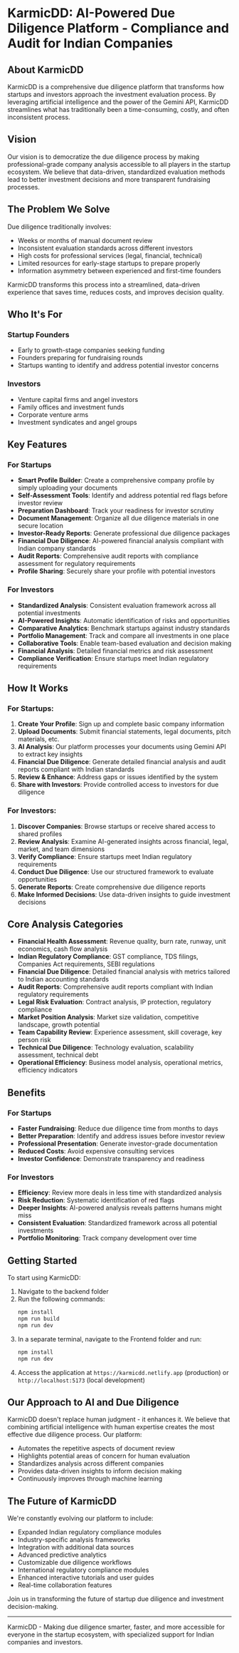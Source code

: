# KarmicDD: AI-Powered Due Diligence Platform - Compliance and Audit for Indian Companies

## About KarmicDD

KarmicDD is a comprehensive due diligence platform that transforms how startups and investors approach the investment evaluation process. By leveraging artificial intelligence and the power of the Gemini API, KarmicDD streamlines what has traditionally been a time-consuming, costly, and often inconsistent process.

## Vision

Our vision is to democratize the due diligence process by making professional-grade company analysis accessible to all players in the startup ecosystem. We believe that data-driven, standardized evaluation methods lead to better investment decisions and more transparent fundraising processes.

## The Problem We Solve

Due diligence traditionally involves:
- Weeks or months of manual document review
- Inconsistent evaluation standards across different investors
- High costs for professional services (legal, financial, technical)
- Limited resources for early-stage startups to prepare properly
- Information asymmetry between experienced and first-time founders

KarmicDD transforms this process into a streamlined, data-driven experience that saves time, reduces costs, and improves decision quality.

## Who It's For

### Startup Founders
- Early to growth-stage companies seeking funding
- Founders preparing for fundraising rounds
- Startups wanting to identify and address potential investor concerns

### Investors
- Venture capital firms and angel investors
- Family offices and investment funds
- Corporate venture arms
- Investment syndicates and angel groups

## Key Features

### For Startups
- **Smart Profile Builder**: Create a comprehensive company profile by simply uploading your documents
- **Self-Assessment Tools**: Identify and address potential red flags before investor review
- **Preparation Dashboard**: Track your readiness for investor scrutiny
- **Document Management**: Organize all due diligence materials in one secure location
- **Investor-Ready Reports**: Generate professional due diligence packages
- **Financial Due Diligence**: AI-powered financial analysis compliant with Indian company standards
- **Audit Reports**: Comprehensive audit reports with compliance assessment for regulatory requirements
- **Profile Sharing**: Securely share your profile with potential investors

### For Investors
- **Standardized Analysis**: Consistent evaluation framework across all potential investments
- **AI-Powered Insights**: Automatic identification of risks and opportunities
- **Comparative Analytics**: Benchmark startups against industry standards
- **Portfolio Management**: Track and compare all investments in one place
- **Collaborative Tools**: Enable team-based evaluation and decision making
- **Financial Analysis**: Detailed financial metrics and risk assessment
- **Compliance Verification**: Ensure startups meet Indian regulatory requirements

## How It Works

### For Startups:
1. **Create Your Profile**: Sign up and complete basic company information
2. **Upload Documents**: Submit financial statements, legal documents, pitch materials, etc.
3. **AI Analysis**: Our platform processes your documents using Gemini API to extract key insights
4. **Financial Due Diligence**: Generate detailed financial analysis and audit reports compliant with Indian standards
5. **Review & Enhance**: Address gaps or issues identified by the system
6. **Share with Investors**: Provide controlled access to investors for due diligence

### For Investors:
1. **Discover Companies**: Browse startups or receive shared access to shared profiles
2. **Review Analysis**: Examine AI-generated insights across financial, legal, market, and team dimensions
3. **Verify Compliance**: Ensure startups meet Indian regulatory requirements
4. **Conduct Due Diligence**: Use our structured framework to evaluate opportunities
5. **Generate Reports**: Create comprehensive due diligence reports
6. **Make Informed Decisions**: Use data-driven insights to guide investment decisions

## Core Analysis Categories

- **Financial Health Assessment**: Revenue quality, burn rate, runway, unit economics, cash flow analysis
- **Indian Regulatory Compliance**: GST compliance, TDS filings, Companies Act requirements, SEBI regulations
- **Financial Due Diligence**: Detailed financial analysis with metrics tailored to Indian accounting standards
- **Audit Reports**: Comprehensive audit reports compliant with Indian regulatory requirements
- **Legal Risk Evaluation**: Contract analysis, IP protection, regulatory compliance
- **Market Position Analysis**: Market size validation, competitive landscape, growth potential
- **Team Capability Review**: Experience assessment, skill coverage, key person risk
- **Technical Due Diligence**: Technology evaluation, scalability assessment, technical debt
- **Operational Efficiency**: Business model analysis, operational metrics, efficiency indicators

## Benefits

### For Startups
- **Faster Fundraising**: Reduce due diligence time from months to days
- **Better Preparation**: Identify and address issues before investor review
- **Professional Presentation**: Generate investor-grade documentation
- **Reduced Costs**: Avoid expensive consulting services
- **Investor Confidence**: Demonstrate transparency and readiness

### For Investors
- **Efficiency**: Review more deals in less time with standardized analysis
- **Risk Reduction**: Systematic identification of red flags
- **Deeper Insights**: AI-powered analysis reveals patterns humans might miss
- **Consistent Evaluation**: Standardized framework across all potential investments
- **Portfolio Monitoring**: Track company development over time

## Getting Started

To start using KarmicDD:

1. Navigate to the backend folder
2. Run the following commands:
   ```bash
   npm install
   npm run build
   npm run dev
   ```
3. In a separate terminal, navigate to the Frontend folder and run:
   ```bash
   npm install
   npm run dev
   ```
4. Access the application at `https://karmicdd.netlify.app` (production) or `http://localhost:5173` (local development)

## Our Approach to AI and Due Diligence

KarmicDD doesn't replace human judgment - it enhances it. We believe that combining artificial intelligence with human expertise creates the most effective due diligence process. Our platform:

- Automates the repetitive aspects of document review
- Highlights potential areas of concern for human evaluation
- Standardizes analysis across different companies
- Provides data-driven insights to inform decision making
- Continuously improves through machine learning

## The Future of KarmicDD

We're constantly evolving our platform to include:
- Expanded Indian regulatory compliance modules
- Industry-specific analysis frameworks
- Integration with additional data sources
- Advanced predictive analytics
- Customizable due diligence workflows
- International regulatory compliance modules
- Enhanced interactive tutorials and user guides
- Real-time collaboration features

Join us in transforming the future of startup due diligence and investment decision-making.

---

KarmicDD - Making due diligence smarter, faster, and more accessible for everyone in the startup ecosystem, with specialized support for Indian companies and investors.
